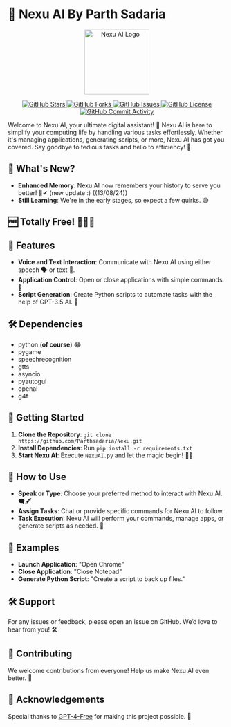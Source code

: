 # 🤖 Nexu AI By Parth Sadaria

<div align="center">
  <img src="https://raw.githubusercontent.com/Parthsadaria/Nexu/main/Nexu%20(1).jfif" alt="Nexu AI Logo" width="150" height="150">
  
  <!-- Badges -->
  <p>
    <a href="https://github.com/Parthsadaria/Nexu/stargazers">
      <img src="https://img.shields.io/github/stars/Parthsadaria/Nexu?style=social" alt="GitHub Stars">
    </a>
    <a href="https://github.com/Parthsadaria/Nexu/network/members">
      <img src="https://img.shields.io/github/forks/Parthsadaria/Nexu" alt="GitHub Forks">
    </a>
    <a href="https://github.com/Parthsadaria/Nexu/issues">
      <img src="https://img.shields.io/github/issues/Parthsadaria/Nexu" alt="GitHub Issues">
    </a>
    <a href="https://github.com/Parthsadaria/Nexu/blob/main/LICENSE">
      <img src="https://img.shields.io/github/license/Parthsadaria/Nexu" alt="GitHub License">
    </a>
    <a href="https://github.com/Parthsadaria/Nexu/commits/main">
      <img src="https://img.shields.io/github/commit-activity/m/Parthsadaria/Nexu" alt="GitHub Commit Activity">
    </a>
  </p>
</div>

Welcome to Nexu AI, your ultimate digital assistant! 🚀 Nexu AI is here to simplify your computing life by handling various tasks effortlessly. Whether it's managing applications, generating scripts, or more, Nexu AI has got you covered. Say goodbye to tedious tasks and hello to efficiency! 🎉

## 🚀 What's New?
- **Enhanced Memory**: Nexu AI now remembers your history to serve you better! 🧠✔ (new update :) {(13/08/24)}
- **Still Learning**: We're in the early stages, so expect a few quirks. 😅

## 🆓 **Totally Free!** 🥹🤝🏼

## 🌟 Features
- **Voice and Text Interaction**: Communicate with Nexu AI using either speech 🗣️ or text 📝.
- **Application Control**: Open or close applications with simple commands. 📂
- **Script Generation**: Create Python scripts to automate tasks with the help of GPT-3.5 AI. 🤖

## 🛠️ Dependencies
- python (**of course**) 😂
- pygame
- speechrecognition
- gtts
- asyncio
- pyautogui
- openai
- g4f 

## 🚀 Getting Started
1. **Clone the Repository**: `git clone https://github.com/Parthsadaria/Nexu.git`
2. **Install Dependencies**: Run `pip install -r requirements.txt`
3. **Start Nexu AI**: Execute `NexuAI.py` and let the magic begin! 🏃‍♂️

## 📝 How to Use
- **Speak or Type**: Choose your preferred method to interact with Nexu AI. 🗨️🖋️
- **Assign Tasks**: Chat or provide specific commands for Nexu AI to follow.
- **Task Execution**: Nexu AI will perform your commands, manage apps, or generate scripts as needed. 🤝

## 🌈 Examples
- **Launch Application**: "Open Chrome"
- **Close Application**: "Close Notepad"
- **Generate Python Script**: "Create a script to back up files."

## 🛠️ Support
For any issues or feedback, please open an issue on GitHub. We’d love to hear from you! 🛠️

## 🙌 Contributing
We welcome contributions from everyone! Help us make Nexu AI even better. 🎉

## 🎉 Acknowledgements
Special thanks to [GPT-4-Free](https://github.com/xtekky/gpt4free/tree/main?tab=readme-ov-file) for making this project possible. 🌟
